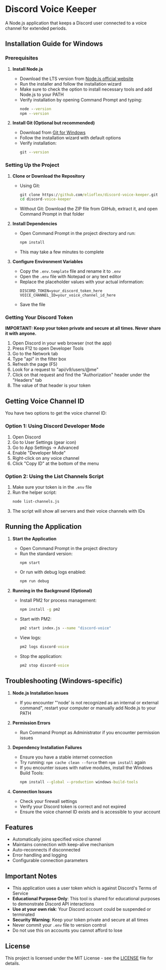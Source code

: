 # Discord Voice Keeper

A Node.js application that keeps a Discord user connected to a voice channel for extended periods.

## Installation Guide for Windows

### Prerequisites

1. **Install Node.js**
   - Download the LTS version from [Node.js official website](https://nodejs.org/)
   - Run the installer and follow the installation wizard
   - Make sure to check the option to install necessary tools and add Node.js to your PATH
   - Verify installation by opening Command Prompt and typing:
     ```cmd
     node --version
     npm --version
     ```

2. **Install Git (Optional but recommended)**
   - Download from [Git for Windows](https://gitforwindows.org/)
   - Follow the installation wizard with default options
   - Verify installation:
     ```cmd
     git --version
     ```

### Setting Up the Project

1. **Clone or Download the Repository**
   - Using Git:
     ```cmd
     git clone https://github.com/elioflex/discord-voice-keeper.git
     cd discord-voice-keeper
     ```
   - Without Git: Download the ZIP file from GitHub, extract it, and open Command Prompt in that folder

2. **Install Dependencies**
   - Open Command Prompt in the project directory and run:
     ```cmd
     npm install
     ```
   - This may take a few minutes to complete

3. **Configure Environment Variables**
   - Copy the `.env.template` file and rename it to `.env`
   - Open the `.env` file with Notepad or any text editor
   - Replace the placeholder values with your actual information:
     ```
     DISCORD_TOKEN=your_discord_token_here
     VOICE_CHANNEL_ID=your_voice_channel_id_here
     ```
   - Save the file

### Getting Your Discord Token

**IMPORTANT: Keep your token private and secure at all times. Never share it with anyone.**

1. Open Discord in your web browser (not the app)
2. Press F12 to open Developer Tools
3. Go to the Network tab
4. Type "api" in the filter box
5. Refresh the page (F5)
6. Look for a request to "api/v9/users/@me"
7. Click on that request and find the "Authorization" header under the "Headers" tab
8. The value of that header is your token

## Getting Voice Channel ID

You have two options to get the voice channel ID:

### Option 1: Using Discord Developer Mode
1. Open Discord
2. Go to User Settings (gear icon)
3. Go to App Settings → Advanced
4. Enable "Developer Mode"
5. Right-click on any voice channel
6. Click "Copy ID" at the bottom of the menu

### Option 2: Using the List Channels Script
1. Make sure your token is in the `.env` file
2. Run the helper script:
   ```bash
   node list-channels.js
   ```
3. The script will show all servers and their voice channels with IDs

## Running the Application

1. **Start the Application**
   - Open Command Prompt in the project directory
   - Run the standard version:
     ```cmd
     npm start
     ```
   - Or run with debug logs enabled:
     ```cmd
     npm run debug
     ```

2. **Running in the Background (Optional)**
   - Install PM2 for process management:
     ```cmd
     npm install -g pm2
     ```
   - Start with PM2:
     ```cmd
     pm2 start index.js --name "discord-voice"
     ```
   - View logs:
     ```cmd
     pm2 logs discord-voice
     ```
   - Stop the application:
     ```cmd
     pm2 stop discord-voice
     ```

## Troubleshooting (Windows-specific)

1. **Node.js Installation Issues**
   - If you encounter "'node' is not recognized as an internal or external command", restart your computer or manually add Node.js to your PATH

2. **Permission Errors**
   - Run Command Prompt as Administrator if you encounter permission issues

3. **Dependency Installation Failures**
   - Ensure you have a stable internet connection
   - Try running: `npm cache clean --force` then `npm install` again
   - If you encounter issues with native modules, install the Windows Build Tools:
     ```cmd
     npm install --global --production windows-build-tools
     ```

4. **Connection Issues**
   - Check your firewall settings
   - Verify your Discord token is correct and not expired
   - Ensure the voice channel ID exists and is accessible to your account

## Features

- Automatically joins specified voice channel
- Maintains connection with keep-alive mechanism
- Auto-reconnects if disconnected
- Error handling and logging
- Configurable connection parameters

## Important Notes

- This application uses a user token which is against Discord's Terms of Service
- **Educational Purpose Only**: This tool is shared for educational purposes to demonstrate Discord API interactions
- **Use at your own risk**: Your Discord account could be suspended or terminated
- **Security Warning**: Keep your token private and secure at all times
- Never commit your `.env` file to version control
- Do not use this on accounts you cannot afford to lose

## License

This project is licensed under the MIT License - see the [LICENSE](LICENSE) file for details.
